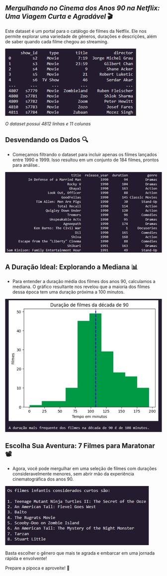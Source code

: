 ## *Mergulhando no Cinema dos Anos 90 na Netflix: Uma Viagem Curta e Agradável* 🎬

Este dataset é um portal para o catálogo de filmes da Netflix. Ele nos permite explorar uma variedade de gêneros, durações e descrições, além de saber quando cada filme chegou ao streaming.

![alt text](dataset.png)

_O dataset possui 4812 linhas e 11 colunas_

## **Desvendando os Dados 🔍** 

* Começamos filtrando o dataset para incluir apenas os filmes lançados entre 1990 e 1999. Isso resultou em um conjunto de 184 filmes, prontos para análise..

![alt text](filmes_filtrados.jpeg)

## **A Duração Ideal: Explorando a Mediana 📊**

* Para entender a duração média dos filmes dos anos 90, calculamos a mediana. O gráfico resultante nos revelou que a maioria dos filmes dessa época tem uma duração próxima a 100 minutos.

![alt text](grafico.jpeg)

## **Escolha Sua Aventura: 7 Filmes para Maratonar 📽**

* Agora, você pode mergulhar em uma seleção de filmes com durações consideravelmente menores, sem abrir mão da experiência cinematográfica dos anos 90.

![alt text](lista.jpeg)

Basta escolher o gênero que mais te agrada e embarcar em uma jornada rápida e envolvente!

Prepare a pipoca e aproveite! 🍿
